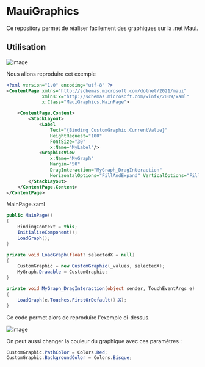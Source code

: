 # MauiGraphics

Ce repository permet de réaliser facilement des graphiques sur la .net Maui.

## Utilisation

![image](https://user-images.githubusercontent.com/67638928/170673424-fda4b694-7c45-4ef5-a448-4675c49a782d.png)

Nous allons reproduire cet exemple

```XML
<?xml version="1.0" encoding="utf-8" ?>
<ContentPage xmlns="http://schemas.microsoft.com/dotnet/2021/maui"
             xmlns:x="http://schemas.microsoft.com/winfx/2009/xaml"
             x:Class="MauiGraphics.MainPage">

    <ContentPage.Content>
        <StackLayout>
            <Label
                Text="{Binding CustomGraphic.CurrentValue}"
                HeightRequest="100"
                FontSize="30"
                x:Name="MyLabel"/>
            <GraphicsView
                x:Name="MyGraph"
                Margin="50"
                DragInteraction="MyGraph_DragInteraction"
                HorizontalOptions="FillAndExpand" VerticalOptions="FillAndExpand"/>
        </StackLayout>
    </ContentPage.Content>
</ContentPage>
```
MainPage.xaml

```C#
public MainPage()
{
    BindingContext = this;
    InitializeComponent();
    LoadGraph();
}

private void LoadGraph(float? selectedX = null)
{
    CustomGraphic = new CustomGraphic(_values, selectedX);
    MyGraph.Drawable = CustomGraphic;
}

private void MyGraph_DragInteraction(object sender, TouchEventArgs e)
{
    LoadGraph(e.Touches.FirstOrDefault().X);
}
```
Ce code permet alors de reproduire l'exemple ci-dessus.

![image](https://user-images.githubusercontent.com/67638928/170673251-aef07aac-6608-449b-a9a9-11748cad5c29.png)

On peut aussi changer la couleur du graphique avec ces paramètres : 
```C#
CustomGraphic.PathColor = Colors.Red;
CustomGraphic.BackgroundColor = Colors.Bisque;
```




